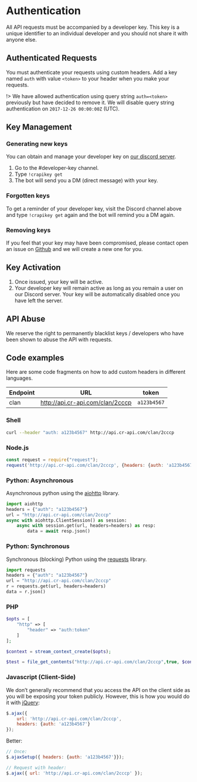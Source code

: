 #  Authentication

All API requests must be accompanied by a developer key. This key is a unique identifier to an individual developer and you should not share it with anyone else.

## Authenticated Requests

You must authenticate your requests using custom headers. Add a key named `auth` with value `<token>` to your header when you make your requests.

!> We have allowed authentication using query string `auth=<token>` previously but have decided to remove it. We will disable query string authentication on `2017-12-26 00:00:00Z` (UTC).

## Key Management

###  Generating new keys

You can obtain and manage your developer key on [our discord server](http://discord.me/cr_api).

1. Go to the #developer-key channel.
2. Type `!crapikey get`
3. The bot will send you a DM (direct message) with your key.

###  Forgotten keys

To get a reminder of your developer key, visit the Discord channel above and type `!crapikey get` again and the bot will remind you a DM again.

### Removing keys

If you feel that your key may have been compromised, please contact open an issue on [Github](http://github.com/cr-api/cr-api) and we will create a new one for you.

## Key Activation

1. Once issued, your key will be active.
2. Your developer key will remain active as long as you remain a user on our Discord server. Your key will be automatically disabled once you have left the server.

## API Abuse

We reserve the right to permanently blacklist keys / developers who have been shown to abuse the API with requests.


## Code examples

Here are some code fragments on how to add custom headers in different languages.

| Endpoint | URL | token |
| --- | --- | --- |
| clan | http://api.cr-api.com/clan/2cccp | `a123b4567` |

### Shell

```bash
curl --header "auth: a123b4567" http://api.cr-api.com/clan/2cccp
```

### Node.js

```javascript
const request = require("request");
request('http://api.cr-api.com/clan/2cccp', {headers: {auth: 'a123b4567'}})
```

### Python: Asynchronous

Asynchronous python using the [aiohttp](http://aiohttp.readthedocs.io/) library.

```python
import aiohttp
headers = {"auth": "a123b4567"}
url = "http://api.cr-api.com/clan/2cccp"
async with aiohttp.ClientSession() as session:
    async with session.get(url, headers=headers) as resp:
        data = await resp.json()
```

### Python: Synchronous

Synchronous (blocking) Python using the [requests](http://docs.python-requests.org) library.

```python
import requests
headers = {"auth": "a123b4567"}
url = "http://api.cr-api.com/clan/2cccp"
r = requests.get(url, headers=headers)
data = r.json()
```

### PHP

```php
$opts = [
    "http" => [
        "header" => "auth:token"
    ]
];

$context = stream_context_create($opts);

$test = file_get_contents("http://api.cr-api.com/clan/2cccp",true, $context);
```

### Javascript (Client-Side)

We don’t generally recommend that you access the API on the client side as you will be exposing your token publicly. However, this is how you would do it with [jQuery](http://api.jquery.com/):

```Javascript
$.ajax({
    url: 'http://api.cr-api.com/clan/2cccp',
    headers: {auth: 'a123b4567'}
});
```

Better:

```Javascript
// Once:
$.ajaxSetup({ headers: {auth: 'a123b4567'}});

// Request with header:
$.ajax({ url: 'http://api.cr-api.com/clan/2cccp' });
```
